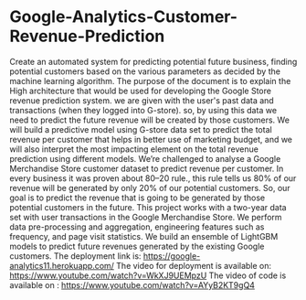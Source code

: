 # Google-Analytics-Customer-Revenue-Prediction
Create an automated system for predicting potential future business, finding potential customers based on the various parameters as decided by the machine learning algorithm. The purpose of the document is to explain the High architecture that would be used for developing the Google Store revenue prediction system. we are given with the user's past data and transactions (when they logged into G-store). so, by using this data we need to predict the future revenue will be created by those customers. We will build a predictive model using G-store data set to predict the total revenue per customer that helps in better use of marketing budget, and we will also interpret the most impacting element on the total revenue prediction using different models.
We’re challenged to analyse a Google Merchandise Store customer dataset to predict revenue per customer. In every business it was proven about 80–20 rule., this rule tells us 80% of our revenue will be generated by only 20% of our potential customers. So, our goal is to predict the revenue that is going to be generated by those potential customers in the future.
This project works with a two-year data set with user transactions in the Google Merchandise Store. We perform  data pre-processing and aggregation, engineering features such as frequency, and page visit statistics. We build an ensemble of LightGBM models to predict future revenues generated by the existing Google customers.
The deployment link is: https://google-analytics11.herokuapp.com/
The video for deployment is available on: https://www.youtube.com/watch?v=WkXJ9UEMpzU
The video of code is available on : https://www.youtube.com/watch?v=AYyB2KT9gQ4

